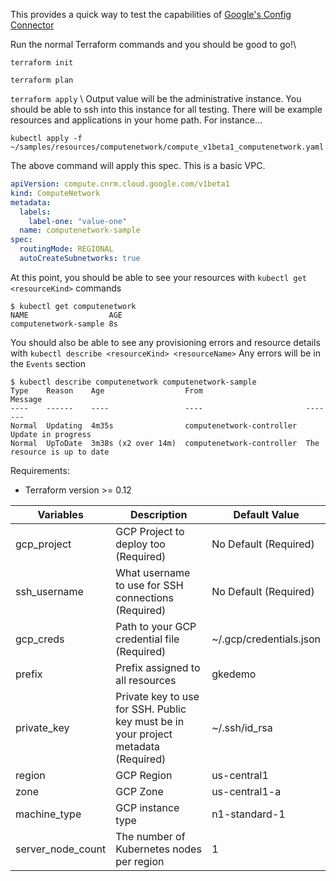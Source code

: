 This provides a quick way to test the capabilities of [Google's Config Connector](https://cloud.google.com/config-connector/docs)

Run the normal Terraform commands and you should be good to go!\

```terraform init```

```terraform plan```

```terraform apply```
\\
Output value will be the administrative instance.  You should be able to ssh into this instance for all testing.  There will be example resources and applications in your home path.  For instance...

```kubectl apply -f ~/samples/resources/computenetwork/compute_v1beta1_computenetwork.yaml```

The above command will apply this spec.  This is a basic VPC.
```yaml
apiVersion: compute.cnrm.cloud.google.com/v1beta1
kind: ComputeNetwork
metadata:
  labels:
    label-one: "value-one"
  name: computenetwork-sample
spec:
  routingMode: REGIONAL
  autoCreateSubnetworks: true
```
At this point, you should be able to see your resources with `kubectl get <resourceKind>` commands

```
$ kubectl get computenetwork
NAME                  AGE
computenetwork-sample 8s
```
You should also be able to see any provisioning errors and resource details with `kubectl describe <resourceKind> <resourceName>`
Any errors will be in the `Events` section
```
$ kubectl describe computenetwork computenetwork-sample
Type    Reason    Age                  From                       Message
----    ------    ----                 ----                       -------
Normal  Updating  4m35s                computenetwork-controller  Update in progress
Normal  UpToDate  3m38s (x2 over 14m)  computenetwork-controller  The resource is up to date
```
Requirements:
* Terraform version >= 0.12

|Variables|Description                  | Default Value
|------------------------------|-----------------------------|------------------------------|
|gcp_project|GCP  Project  to  deploy  too (Required)|No Default (Required)
|ssh_username|What  username  to  use  for  SSH  connections (Required)|No Default (Required)
|gcp_creds|Path  to  your  GCP  credential  file (Required)|~/.gcp/credentials.json
|prefix|Prefix assigned to all resources|gkedemo
|private_key|Private  key  to  use  for  SSH.  Public key must be in your project metadata (Required)|~/.ssh/id_rsa
|region|GCP  Region|us-central1
|zone|GCP Zone|us-central1-a
|machine_type|GCP  instance  type|n1-standard-1
|server_node_count|The number of Kubernetes nodes per region| 1
